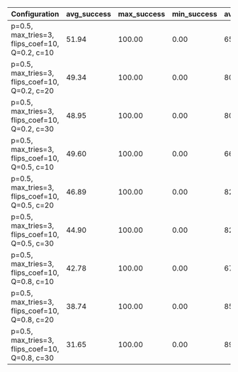 | Configuration                                  |   avg_success |   max_success |   min_success |   avg_total_flips |   avg_time |   phase_transition |
|------------------------------------------------|---------------|---------------|---------------|-------------------|------------|--------------------|
| p=0.5, max_tries=3, flips_coef=10, Q=0.2, c=10 |         51.94 |        100.00 |          0.00 |         656713.27 |     136.67 |               3.80 |
| p=0.5, max_tries=3, flips_coef=10, Q=0.2, c=20 |         49.34 |        100.00 |          0.00 |         806644.70 |     220.27 |               3.80 |
| p=0.5, max_tries=3, flips_coef=10, Q=0.2, c=30 |         48.95 |        100.00 |          0.00 |         807130.63 |     172.22 |               3.90 |
| p=0.5, max_tries=3, flips_coef=10, Q=0.5, c=10 |         49.60 |        100.00 |          0.00 |         669679.42 |     144.39 |               3.80 |
| p=0.5, max_tries=3, flips_coef=10, Q=0.5, c=20 |         46.89 |        100.00 |          0.00 |         822052.18 |     177.72 |               3.80 |
| p=0.5, max_tries=3, flips_coef=10, Q=0.5, c=30 |         44.90 |        100.00 |          0.00 |         825356.72 |     184.83 |               3.70 |
| p=0.5, max_tries=3, flips_coef=10, Q=0.8, c=10 |         42.78 |        100.00 |          0.00 |         679325.81 |     140.62 |               3.60 |
| p=0.5, max_tries=3, flips_coef=10, Q=0.8, c=20 |         38.74 |        100.00 |          0.00 |         853591.10 |     182.40 |               3.40 |
| p=0.5, max_tries=3, flips_coef=10, Q=0.8, c=30 |         31.65 |        100.00 |          0.00 |         899230.80 |     178.66 |               2.90 |